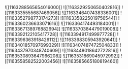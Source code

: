 ![[1163288565654016000]]
![[1163329250650402816]]
![[1163335555687469056]]
![[1163346407438336001]]
![[1163352798773174273]]
![[1163358225019756544]]
![[1163360236633071616]]
![[1163364174493184001]]
![[1163367138976882694]]
![[1163370384479019008]]
![[1163392122105417728]]
![[1163394917499977728]]
![[1163396363918426112]]
![[1163398305943920641]]
![[1163401857097699329]]
![[1163407487472504833]]
![[1163437970348740609]]
![[1163448018642722816]]
![[1163530893647966208]]
![[1163531869045972992]]
![[1163558582522003456]]
![[1163585665180819460]]
